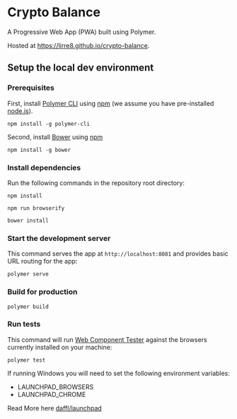 # Crypto Balance

A Progressive Web App (PWA) built using Polymer.

Hosted at https://lirre8.github.io/crypto-balance.

## Setup the local dev environment

### Prerequisites

First, install [Polymer CLI](https://github.com/Polymer/polymer-cli) using
[npm](https://www.npmjs.com) (we assume you have pre-installed [node.js](https://nodejs.org)).

    npm install -g polymer-cli

Second, install [Bower](https://bower.io/) using [npm](https://www.npmjs.com)

    npm install -g bower

### Install dependencies

Run the following commands in the repository root directory:

    npm install

    npm run browserify

    bower install

### Start the development server

This command serves the app at `http://localhost:8081` and provides basic URL
routing for the app:

    polymer serve

### Build for production

    polymer build

### Run tests

This command will run [Web Component Tester](https://github.com/Polymer/web-component-tester)
against the browsers currently installed on your machine:

    polymer test

If running Windows you will need to set the following environment variables:

- LAUNCHPAD_BROWSERS
- LAUNCHPAD_CHROME

Read More here [daffl/launchpad](https://github.com/daffl/launchpad#environment-variables-impacting-local-browsers-detection)
